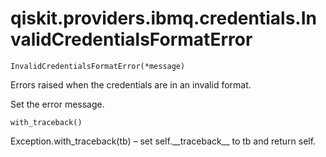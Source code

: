 # qiskit.providers.ibmq.credentials.InvalidCredentialsFormatError

`InvalidCredentialsFormatError(*message)`

Errors raised when the credentials are in an invalid format.

Set the error message.

`with_traceback()`

Exception.with\_traceback(tb) – set self.\_\_traceback\_\_ to tb and return self.
